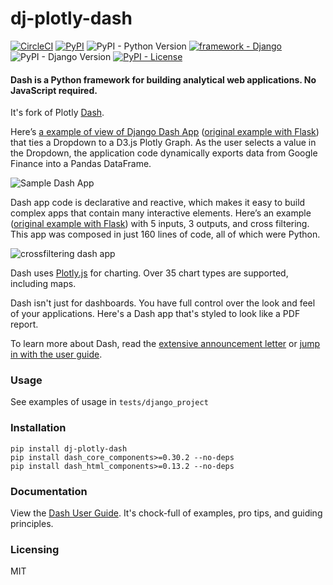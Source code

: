 # dj-plotly-dash

[![CircleCI](https://img.shields.io/circleci/project/github/pikhovkin/dj-plotly-dash.svg)](https://circleci.com/gh/pikhovkin/dj-plotly-dash)
[![PyPI](https://img.shields.io/pypi/v/dj-plotly-dash.svg)](https://pypi.org/project/dj-plotly-dash/)
![PyPI - Python Version](https://img.shields.io/pypi/pyversions/dj-plotly-dash.svg)
[![framework - Django](https://img.shields.io/badge/framework-Django-0C3C26.svg)](https://www.djangoproject.com/)
![PyPI - Django Version](https://img.shields.io/pypi/djversions/dj-plotly-dash.svg)
[![PyPI - License](https://img.shields.io/pypi/l/dj-plotly-dash.svg)](./LICENSE)


#### Dash is a Python framework for building analytical web applications. No JavaScript required.

It's fork of Plotly [Dash](https://github.com/plotly/dash).

Here’s [a example of view of Django Dash App](https://gist.github.com/pikhovkin/6ec23d425b12b720651942fd6a5cdf13) ([original example with Flask](https://gist.github.com/chriddyp/3d2454905d8f01886d651f207e2419f0)) that ties a Dropdown to a D3.js Plotly Graph.
As the user selects a value in the Dropdown, the application code dynamically
exports data from Google Finance into a Pandas DataFrame.

![Sample Dash App](https://user-images.githubusercontent.com/1280389/30086128-9bb4a28e-9267-11e7-8fe4-bbac7d53f2b0.gif)

Dash app code is declarative and reactive, which makes it easy to build complex apps that contain many interactive elements. Here’s an example ([original example with Flask](https://gist.github.com/chriddyp/9b2b3e8a6c67697279d3724dce5dab3c)) with 5 inputs, 3 outputs, and cross filtering. This app was composed in just 160 lines of code, all of which were Python.

![crossfiltering dash app](https://user-images.githubusercontent.com/1280389/30086123-97c58bde-9267-11e7-98a0-7f626de5199a.gif)

Dash uses [Plotly.js](https://github.com/plotly/plotly.js) for charting. Over 35 chart types are supported, including maps.

Dash isn't just for dashboards. You have full control over the look and feel of your applications. Here's a Dash app that's styled to look like a PDF report.

To learn more about Dash, read the [extensive announcement letter](https://medium.com/@plotlygraphs/introducing-dash-5ecf7191b503) or [jump in with the user guide](https://plot.ly/dash).

### Usage

See examples of usage in `tests/django_project`

### Installation

    pip install dj-plotly-dash
    pip install dash_core_components>=0.30.2 --no-deps
    pip install dash_html_components>=0.13.2 --no-deps

### Documentation

View the [Dash User Guide](https://plot.ly/dash). It's chock-full of examples, pro tips, and guiding principles.

### Licensing

MIT
